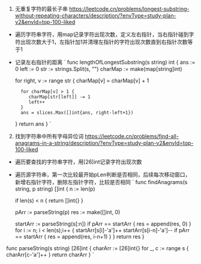 1. 无重复字符的最长子串
https://leetcode.cn/problems/longest-substring-without-repeating-characters/description/?envType=study-plan-v2&envId=top-100-liked
- 遍历字符串字符，用map记录字符出现次数，定义左右指针，当右指针碰到字符出现次数大于1，左指针加1并清理左指针的字符出现次数直到右指针次数等于1
- 记录左右指针的距离
`
func lengthOfLongestSubstring(s string) int {
    ans := 0
    left := 0
    str := strings.Split(s, "")
    charMap := make(map[string]int)

    for right, v := range str {
        charMap[v] = charMap[v] + 1

        for charMap[v] > 1 {
           charMap[str[left]] -= 1
           left++
        }
        ans = slices.Max([]int{ans, right-left+1})
    }
    return ans
}
`
2. 找到字符串中所有字母异位词
https://leetcode.cn/problems/find-all-anagrams-in-a-string/description/?envType=study-plan-v2&envId=top-100-liked
- 遍历要查找的字符串字符，用[26]int记录字符出现次数
- 遍历源字符串，第一次比较最开始pLen判断是否相同，后续每次移动窗口，新增右指针字符，删除左指针字符，比较是否相同
`
func findAnagrams(s string, p string) []int {
    n := len(p)

    if len(s) < n {
        return []int{}
    }

    pArr := parseString(p)
    res := make([]int, 0)

    startArr := parseString(s[:n])
    if pArr == startArr {
        res = append(res, 0)
    }
    for i := n; i < len(s);i++ {
        startArr[s[i]-'a']++
        startArr[s[i-n]-'a']--
        if pArr == startArr {
            res = append(res, i-n+1)
        }
    }
    return res
}

func parseString(s string) [26]int {
    charArr := [26]int{}
    for _, c := range s {
        charArr[c-'a']++
    }
    return charArr
}
`